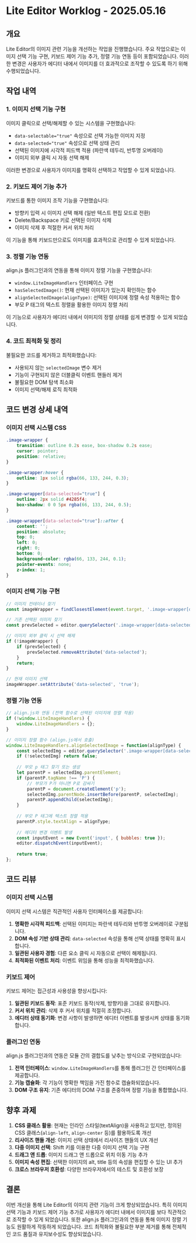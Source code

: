 # Lite Editor Worklog - 2025.05.16

## 개요

Lite Editor의 이미지 관련 기능을 개선하는 작업을 진행했습니다. 주요 작업으로는 이미지 선택 기능 구현, 키보드 제어 기능 추가, 정렬 기능 연동 등이 포함되었습니다. 이러한 변경은 사용자가 에디터 내에서 이미지를 더 효과적으로 조작할 수 있도록 하기 위해 수행되었습니다.

## 작업 내역

### 1. 이미지 선택 기능 구현

이미지 클릭으로 선택/해제할 수 있는 시스템을 구현했습니다:
- `data-selectable="true"` 속성으로 선택 가능한 이미지 지정
- `data-selected="true"` 속성으로 선택 상태 관리
- 선택된 이미지에 시각적 피드백 적용 (파란색 테두리, 반투명 오버레이)
- 이미지 외부 클릭 시 자동 선택 해제

이러한 변경으로 사용자가 이미지를 명확히 선택하고 작업할 수 있게 되었습니다.

### 2. 키보드 제어 기능 추가

키보드를 통한 이미지 조작 기능을 구현했습니다:
- 방향키 입력 시 이미지 선택 해제 (일반 텍스트 편집 모드로 전환)
- Delete/Backspace 키로 선택된 이미지 삭제
- 이미지 삭제 후 적절한 커서 위치 처리

이 기능을 통해 키보드만으로도 이미지를 효과적으로 관리할 수 있게 되었습니다.

### 3. 정렬 기능 연동

align.js 플러그인과의 연동을 통해 이미지 정렬 기능을 구현했습니다:
- `window.LiteImageHandlers` 인터페이스 구현
- `hasSelectedImage()`: 현재 선택된 이미지가 있는지 확인하는 함수
- `alignSelectedImage(alignType)`: 선택된 이미지에 정렬 속성 적용하는 함수
- 부모 P 태그의 텍스트 정렬을 활용한 이미지 정렬 처리

이 기능으로 사용자가 에디터 내에서 이미지의 정렬 상태를 쉽게 변경할 수 있게 되었습니다.

### 4. 코드 최적화 및 정리

불필요한 코드를 제거하고 최적화했습니다:
- 사용되지 않는 `selectedImage` 변수 제거
- 기능이 구현되지 않은 더블클릭 이벤트 핸들러 제거
- 불필요한 DOM 탐색 최소화
- 이미지 선택/해제 로직 최적화

## 코드 변경 상세 내역

### 이미지 선택 시스템 CSS
```css
.image-wrapper {
    transition: outline 0.2s ease, box-shadow 0.2s ease;
    cursor: pointer;
    position: relative;
}

.image-wrapper:hover {
    outline: 1px solid rgba(66, 133, 244, 0.3);
}

.image-wrapper[data-selected="true"] {
    outline: 2px solid #4285f4;
    box-shadow: 0 0 5px rgba(66, 133, 244, 0.5);
}

.image-wrapper[data-selected="true"]::after {
    content: '';
    position: absolute;
    top: 0;
    left: 0;
    right: 0;
    bottom: 0;
    background-color: rgba(66, 133, 244, 0.1);
    pointer-events: none;
    z-index: 1;
}
```

### 이미지 선택 기능 구현
```javascript
// 이미지 컨테이너 찾기
const imageWrapper = findClosestElement(event.target, '.image-wrapper[data-selectable="true"]');

// 기존 선택된 이미지 찾기
const prevSelected = editor.querySelector('.image-wrapper[data-selected="true"]');

// 이미지 외부 클릭 시 선택 해제
if (!imageWrapper) {
    if (prevSelected) {
        prevSelected.removeAttribute('data-selected');
    }
    return;
}

// 현재 이미지 선택
imageWrapper.setAttribute('data-selected', 'true');
```

### 정렬 기능 연동
```javascript
// align.js와 연동 (전역 함수로 선택된 이미지에 정렬 적용)
if (!window.LiteImageHandlers) {
    window.LiteImageHandlers = {};
}

// 이미지 정렬 함수 (align.js에서 호출)
window.LiteImageHandlers.alignSelectedImage = function(alignType) {
    const selectedImg = editor.querySelector('.image-wrapper[data-selected="true"]');
    if (!selectedImg) return false;
    
    // 부모 p 태그 찾기 또는 생성
    let parentP = selectedImg.parentElement;
    if (parentP.tagName !== 'P') {
        // 부모가 P가 아니면 P로 감싸기
        parentP = document.createElement('p');
        selectedImg.parentNode.insertBefore(parentP, selectedImg);
        parentP.appendChild(selectedImg);
    }
    
    // 부모 P 태그에 텍스트 정렬 적용
    parentP.style.textAlign = alignType;
    
    // 에디터 변경 이벤트 발생
    const inputEvent = new Event('input', { bubbles: true });
    editor.dispatchEvent(inputEvent);
    
    return true;
};
```

## 코드 리뷰

### 이미지 선택 시스템

이미지 선택 시스템은 직관적인 사용자 인터페이스를 제공합니다:

1. **명확한 시각적 피드백**: 선택된 이미지는 파란색 테두리와 반투명 오버레이로 구분됩니다.
2. **DOM 속성 기반 상태 관리**: `data-selected` 속성을 통해 선택 상태를 명확히 표시합니다.
3. **일관된 사용자 경험**: 다른 요소 클릭 시 자동으로 선택이 해제됩니다.
4. **최적화된 이벤트 처리**: 이벤트 위임을 통해 성능을 최적화했습니다.

### 키보드 제어

키보드 제어는 접근성과 사용성을 향상시킵니다:

1. **일관된 키보드 동작**: 표준 키보드 동작(삭제, 방향키)을 그대로 유지합니다.
2. **커서 위치 관리**: 삭제 후 커서 위치를 적절히 조정합니다.
3. **에디터 상태 동기화**: 변경 사항이 발생하면 에디터 이벤트를 발생시켜 상태를 동기화합니다.

### 플러그인 연동

align.js 플러그인과의 연동은 모듈 간의 결합도를 낮추는 방식으로 구현되었습니다:

1. **전역 인터페이스**: `window.LiteImageHandlers`를 통해 플러그인 간 인터페이스를 제공합니다.
2. **기능 캡슐화**: 각 기능이 명확한 책임을 가진 함수로 캡슐화되었습니다.
3. **DOM 구조 유지**: 기존 에디터의 DOM 구조를 존중하며 정렬 기능을 통합했습니다.

## 향후 과제

1. **CSS 클래스 활용**: 현재는 인라인 스타일(textAlign)을 사용하고 있지만, 정의된 CSS 클래스(`align-left`, `align-center` 등)를 활용하도록 개선
2. **리사이즈 핸들 개선**: 이미지 선택 상태에서 리사이즈 핸들의 UX 개선
3. **다중 이미지 선택**: Shift 키를 이용한 다중 이미지 선택 기능 구현
4. **드래그 앤 드롭**: 이미지 드래그 앤 드롭으로 위치 이동 기능 추가
5. **이미지 속성 편집**: 선택한 이미지의 alt, title 등의 속성을 편집할 수 있는 UI 추가
6. **크로스 브라우저 호환성**: 다양한 브라우저에서의 테스트 및 호환성 보장

## 결론

이번 개선을 통해 Lite Editor의 이미지 관련 기능이 크게 향상되었습니다. 특히 이미지 선택 기능과 키보드 제어 기능 추가로 사용자가 에디터 내에서 이미지를 보다 직관적으로 조작할 수 있게 되었습니다. 또한 align.js 플러그인과의 연동을 통해 이미지 정렬 기능도 원활하게 작동하게 되었습니다. 코드 최적화와 불필요한 부분 제거를 통해 전체적인 코드 품질과 유지보수성도 향상되었습니다.

